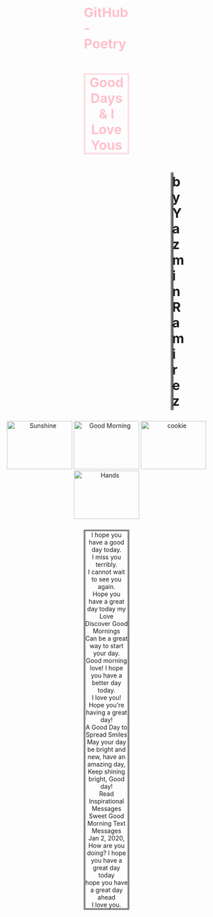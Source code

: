# GitHub-Poetry
<html>

<head>

  <style>
  h1 {
    color: pink;
    font-size: 30px;
    margin-top: 50px;
    margin-left: 200px;
    margin-right: 200px;
  }

  h2 {
    font-size: 15px;
    font-size: 30px;
    margin-bottom: 25px;
    margin-left: 400px;
    margin-right: 400px;
  }

  p {
    margin-top: 25px;
    margin-bottom: 25px;
    margin-right: 200px;
    margin-left: 200px;
  }
  h1.double {border-style: double;}
  h2.double {border-style: double;}
  p.double {border-style: double;}
  </style>

<title>Good Days and I Love Yous</title>

</head>

<body>

<center>
<h1>
<h1 class="double">
Good Days & I Love Yous</h1>
</h1>
</center>

<center>
<h2>
<h2 class="double">
  by Yazmin Ramirez</h2>
</h2>
</center>

<center>
<img src="https://i.pinimg.com/736x/69/97/0f/69970f486d55717b5a4b00d6b86fbb1d--hubby-quotes-i-live-you-quotes-for-him.jpg" alt="Sunshine" width="150" height="111">
<img src="https://i.pinimg.com/originals/d8/9e/f1/d89ef1edd16667393d8539fcdcd377ad.jpg" alt="Good Morning" width="150" height="111">
<img src="https://i.pinimg.com/originals/8d/61/23/8d61237fd1651bbc675f7a27a72fa436.jpg" alt="cookie" width="150" height="111">
<img src="https://www.lovethispic.com/uploaded_images/259015-Good-Morning-Hope-You-Have-A-Nice-Day.jpg" alt="Hands" width="150"height="111">
</center>

<center>
<p>

<p class="double">
I hope you have a good day today.<br>
I miss you terribly.<br>
I cannot wait to see you again.<br>
Hope you have a great day today my Love<br>
Discover Good Mornings<br>
Can be a great way to start your day.<br>
Good morning love! I hope you have a better day today.<br>
I love you!<br>
Hope you're having a great day!<br>
A Good Day to Spread Smiles<br>
May your day be bright and new, have an amazing day,<br>
Keep shining bright, Good day!<br>
Read Inspirational Messages<br>
Sweet Good Morning Text Messages<br>
Jan 2, 2020, How are you doing? I hope you have a great day today<br>
hope you have a great day ahead<br>
I love you.</p>
</p>
</center>
</body>

</html>
